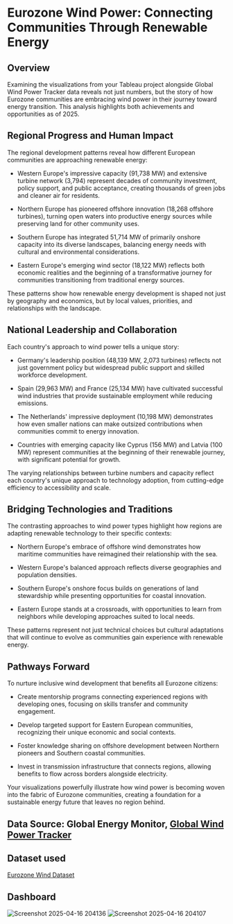 # Eurozone Wind Power: Connecting Communities Through Renewable Energy

## Overview
Examining the visualizations from your Tableau project alongside Global Wind Power Tracker data reveals not just numbers, but the story of how Eurozone communities are embracing wind power in their journey toward energy transition. This analysis highlights both achievements and opportunities as of 2025.

## Regional Progress and Human Impact
The regional development patterns reveal how different European communities are approaching renewable energy:

- Western Europe's impressive capacity (91,738 MW) and extensive turbine network (3,794) represent decades of community investment, policy support, and public acceptance, creating thousands of green jobs and cleaner air for residents.

- Northern Europe has pioneered offshore innovation (18,268 offshore turbines), turning open waters into productive energy sources while preserving land for other community uses.

- Southern Europe has integrated 51,714 MW of primarily onshore capacity into its diverse landscapes, balancing energy needs with cultural and environmental considerations.

- Eastern Europe's emerging wind sector (18,122 MW) reflects both economic realities and the beginning of a transformative journey for communities transitioning from traditional energy sources.

These patterns show how renewable energy development is shaped not just by geography and economics, but by local values, priorities, and relationships with the landscape.

## National Leadership and Collaboration

Each country's approach to wind power tells a unique story:

- Germany's leadership position (48,139 MW, 2,073 turbines) reflects not just government policy but widespread public support and skilled workforce development.

- Spain (29,963 MW) and France (25,134 MW) have cultivated successful wind industries that provide sustainable employment while reducing emissions.

- The Netherlands' impressive deployment (10,198 MW) demonstrates how even smaller nations can make outsized contributions when communities commit to energy innovation.

- Countries with emerging capacity like Cyprus (156 MW) and Latvia (100 MW) represent communities at the beginning of their renewable journey, with significant potential for growth.

The varying relationships between turbine numbers and capacity reflect each country's unique approach to technology adoption, from cutting-edge efficiency to accessibility and scale.

## Bridging Technologies and Traditions
The contrasting approaches to wind power types highlight how regions are adapting renewable technology to their specific contexts:

- Northern Europe's embrace of offshore wind demonstrates how maritime communities have reimagined their relationship with the sea.

- Western Europe's balanced approach reflects diverse geographies and population densities.

- Southern Europe's onshore focus builds on generations of land stewardship while presenting opportunities for coastal innovation.

- Eastern Europe stands at a crossroads, with opportunities to learn from neighbors while developing approaches suited to local needs.

These patterns represent not just technical choices but cultural adaptations that will continue to evolve as communities gain experience with renewable energy.

## Pathways Forward
To nurture inclusive wind development that benefits all Eurozone citizens:

- Create mentorship programs connecting experienced regions with developing ones, focusing on skills transfer and community engagement.

- Develop targeted support for Eastern European communities, recognizing their unique economic and social contexts.

- Foster knowledge sharing on offshore development between Northern pioneers and Southern coastal communities.

- Invest in transmission infrastructure that connects regions, allowing benefits to flow across borders alongside electricity.

Your visualizations powerfully illustrate how wind power is becoming woven into the fabric of Eurozone communities, creating a foundation for a sustainable energy future that leaves no region behind.

## Data Source: Global Energy Monitor, <a href="https://globalenergymonitor.org/projects/global-wind-power-tracker/">Global Wind Power Tracker<a/>

## Dataset used
<a href="https://github.com/Robleh-hub/Eurozone-Wind-Power-Data-Analysis/blob/main/Project%20-%20Wind%20power%20Eurozone.xlsx">Eurozone Wind Dataset<a/>

## Dashboard
![Screenshot 2025-04-16 204136](https://github.com/user-attachments/assets/75eefc71-f8d5-491b-a3c7-10d0bcb19622)
![Screenshot 2025-04-16 204107](https://github.com/user-attachments/assets/1035ea4a-bc37-4677-8692-06d8c429cf3c)


